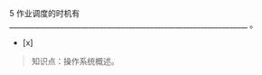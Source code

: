 5
作业调度的时机有__________________________________________________________________ 。
- [x]  

> 知识点：操作系统概述。
